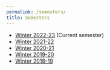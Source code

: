 ```yaml
---
permalink: /semesters/
title: Semesters
---
```


- [Winter 2022-23](/cs236860/) (Current semester)
- [Winter 2021-22](/cs236860/semesters/w2122)
- [Winter 2020-21](/cs236860/semesters/w2021)
- [Winter 2019-20](/cs236860/semesters/w1920)
- [Winter 2018-19](/cs236860/semesters/w1819)
